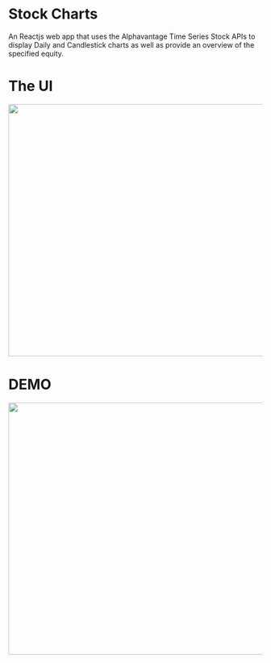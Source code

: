 # Stock Charts 

An Reactjs web app that uses the Alphavantage Time Series Stock APIs to display Daily and Candlestick charts as well as provide an overview of the specified equity. 


# The UI

<img src="https://github.com/khanttp/StockCharts/blob/main/UI_Trim.gif" width="1000" height="500"/>

# DEMO

<img src="https://github.com/khanttp/StockCharts/blob/main/DEMO_Trim.gif" width="1000" height="500"/>

